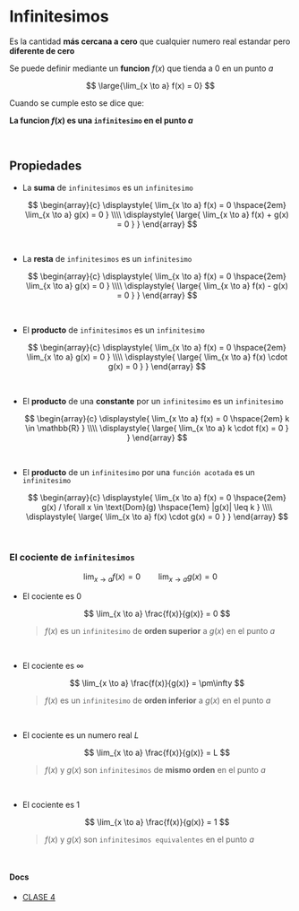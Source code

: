 # Infinitesimos

Es la cantidad **más cercana a cero** que cualquier numero real estandar pero **diferente de cero**


Se puede definir mediante un **funcion** $f(x)$ que tienda a $0$ en un punto $a$

$$
    \large{\lim_{x \to a} f(x) = 0}
$$

Cuando se cumple esto se dice que:
 
**La funcion $f(x)$ es una `infinitesimo` en el punto $a$**


<br>

## Propiedades

- La **suma** de `infinitesimos` es un `infinitesimo`

    $$
        \begin{array}{c}
            \displaystyle{
                \lim_{x \to a} f(x) = 0
                \hspace{2em}
                \lim_{x \to a} g(x) = 0
            }
            \\\\
            \displaystyle{
                \large{
                    \lim_{x \to a} f(x) + g(x) = 0
                }
            }
        \end{array}
    $$
<br>

- La **resta** de `infinitesimos` es un `infinitesimo`

    $$
        \begin{array}{c}
            \displaystyle{
                \lim_{x \to a} f(x) = 0
                \hspace{2em}
                \lim_{x \to a} g(x) = 0
            }
            \\\\
            \displaystyle{
                \large{
                    \lim_{x \to a} f(x) - g(x) = 0
                }
            }
        \end{array}
    $$
<br>

- El **producto** de `infinitesimos` es un `infinitesimo`

    $$
        \begin{array}{c}
            \displaystyle{
                \lim_{x \to a} f(x) = 0
                \hspace{2em}
                \lim_{x \to a} g(x) = 0
            }
            \\\\
            \displaystyle{
                \large{
                    \lim_{x \to a} f(x) \cdot g(x) = 0
                }
            }
        \end{array}
    $$
<br>

- El **producto** de una **constante** por un `infinitesimo` es un `infinitesimo`

    $$
        \begin{array}{c}
            \displaystyle{
                \lim_{x \to a} f(x) = 0
                \hspace{2em}
                k \in \mathbb{R}
            }
            \\\\
            \displaystyle{
                \large{
                    \lim_{x \to a} k \cdot f(x) = 0
                }
            }
        \end{array}
    $$
<br>

- El **producto** de un `infinitesimo` por una `función acotada` es un `infinitesimo`

    $$
        \begin{array}{c}
            \displaystyle{
                \lim_{x \to a} f(x) = 0
                \hspace{2em}
                g(x) / \forall x \in \text{Dom}(g) \hspace{1em} |g(x)| \leq k
            }
            \\\\
            \displaystyle{
                \large{
                    \lim_{x \to a} f(x) \cdot g(x) = 0
                }
            }
        \end{array}
    $$
<br>


### El cociente de `infinitesimos`

$$
    \lim_{x \to a} f(x) = 0
    \hspace{2em}
    \lim_{x \to a} g(x) = 0
$$

- El cociente es $0$

    $$
        \lim_{x \to a} \frac{f(x)}{g(x)} = 0
    $$

    > $f(x)$ es un `infinitesimo` de **orden superior** a $g(x)$ en el punto $a$
    
<br>


- El cociente es $\infty$

    $$
        \lim_{x \to a} \frac{f(x)}{g(x)} = \pm\infty
    $$

    > $f(x)$ es un `infinitesimo` de **orden inferior** a $g(x)$ en el punto $a$

<br>


- El cociente es un numero real $L$

    $$
        \lim_{x \to a} \frac{f(x)}{g(x)} = L
    $$

    > $f(x)$ y $g(x)$ son `infinitesimos` de **mismo orden** en el punto $a$

<br>

- El cociente es $1$

    $$
        \lim_{x \to a} \frac{f(x)}{g(x)} = 1
    $$

    > $f(x)$ y $g(x)$ son `infinitesimos equivalentes` en el punto $a$

<br>


#### Docs

- [CLASE 4](https://www.youtube.com/watch?v=JHvLKD_Z57I)